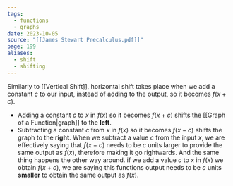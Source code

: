```yaml
---
tags:
  - functions
  - graphs
date: 2023-10-05
source: "[[James Stewart Precalculus.pdf]]"
page: 199
aliases:
  - shift
  - shifting
---
```

Similarly to [[Vertical Shift]], horizontal shift takes place when we add a constant $c$ to our input, instead of adding to the output, so it becomes $f(x+c)$.
- Adding a constant $c$ to $x$ in $f(x)$ so it becomes $f(x+c)$ shifts the [[Graph of a Function|graph]] to the **left**.
- Subtracting a constant $c$ from $x$ in $f(x)$ so it becomes $f(x-c)$ shifts the graph to the **right**.
When we subtract a value $c$ from the input $x$, we are effectively saying that $f(x-c)$ needs to be $c$ units larger to provide the same output as $f(x)$, therefore making it go rightwards. And the same thing happens the other way around. if we add a value $c$ to $x$ in $f(x)$ we obtain $f(x+c)$, we are saying this functions output needs to be $c$ units **smaller** to obtain the same output as $f(x)$.